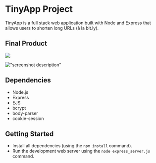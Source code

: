 # TinyApp Project

TinyApp is a full stack web application built with Node and Express that allows users to shorten long URLs (à la bit.ly).

## Final Product

![](#)

!["screenshot description"](#)

## Dependencies

- Node.js
- Express
- EJS
- bcrypt
- body-parser
- cookie-session

## Getting Started

- Install all dependencies (using the `npm install` command).
- Run the development web server using the `node express_server.js` command.
